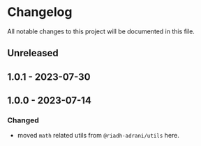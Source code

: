 # Changelog

All notable changes to this project will be documented in this file.

## Unreleased

## 1.0.1 - 2023-07-30

## 1.0.0 - 2023-07-14

### Changed

- moved `math` related utils from `@riadh-adrani/utils` here.
